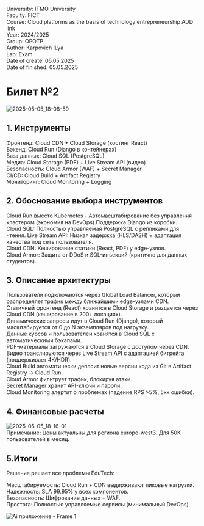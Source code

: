 University: ITMO University  
Faculty: FICT  
Course: Cloud platforms as the basis of technology entrepreneurship ADD link  
Year: 2024/2025  
Group: OPOTP  
Author: Karpovich ILya  
Lab: Exam  
Date of create: 05.05.2025  
Date of finished: 05.05.2025  
  
# Билет №2  
![2025-05-05_18-08-59](https://github.com/user-attachments/assets/c2617e0b-3da0-4545-a225-99944841b709)  
  
## 1. Инструменты  
Фронтенд: Cloud CDN + Cloud Storage (хостинг React)  
Бэкенд: Cloud Run (Django в контейнерах)  
База данных: Cloud SQL (PostgreSQL)  
Медиа: Cloud Storage (PDF) + Live Stream API (видео)  
Безопасность: Cloud Armor (WAF) + Secret Manager  
CI/CD: Cloud Build + Artifact Registry  
Мониторинг: Cloud Monitoring + Logging  
  
## 2. Обоснование выбора инструментов  
Cloud Run вместо Kubernetes - Автомасштабирование без управления кластером (экономия на DevOps).Поддержка Django из коробки.  
Cloud SQL: Полностью управляемая PostgreSQL с репликами для чтения.
Live Stream API: Низкая задержка (HLS/DASH) + адаптация качества под сеть пользователя.  
Cloud CDN: Кеширование статики (React, PDF) у edge-узлов.  
Cloud Armor: Защита от DDoS и SQL-инъекций (критично для данных студентов).  
  
## 3. Описание архитектуры
Пользователи подключаются через Global Load Balancer, который распределяет трафик между ближайшими edge-узлами CDN.  
Статичный фронтенд (React) хранится в Cloud Storage и раздается через Cloud CDN (кеширование в 200+ локациях).  
Динамические запросы идут в Cloud Run (Django), который масштабируется от 0 до N экземпляров под нагрузку.  
Данные курсов и пользователей хранятся в Cloud SQL с автоматическими бэкапами.  
PDF-материалы загружаются в Cloud Storage с доступом через CDN.  
Видео транслируются через Live Stream API с адаптацией битрейта (поддерживает 4K/HDR).  
Cloud Build автоматически деплоит новые версии кода из Git в Artifact Registry → Cloud Run.  
Cloud Armor фильтрует трафик, блокируя атаки.  
Secret Manager хранит API-ключи и пароли.  
Cloud Monitoring алертит о проблемах (падение RPS >5%, 5xx ошибки).  

## 4. Финансовые расчеты
![2025-05-05_18-16-01](https://github.com/user-attachments/assets/34a164c8-8942-4943-8801-475afca267ab)  
Примечание: Цены актуальны для региона europe-west3. Для 50K пользователей в месяц.

## 5.Итоги
Решение решает все проблемы EduTech:  
  
Масштабируемость: Cloud Run + CDN выдерживают пиковые нагрузки.  
Надежность: SLA 99.95% у всех компонентов.  
Безопасность: Шифрование данных + WAF.  
Простота: Полностью управляемые сервисы (минимальный DevOps).  
  
![Ai приложение - Frame 1](https://github.com/user-attachments/assets/70fddeac-a54e-4882-8c01-49a0aeaad0e8)

